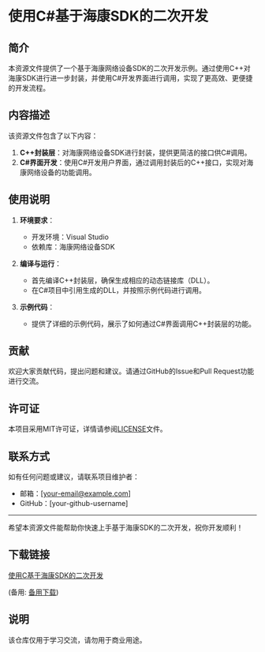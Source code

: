 # 使用C#基于海康SDK的二次开发

## 简介
本资源文件提供了一个基于海康网络设备SDK的二次开发示例。通过使用C++对海康SDK进行进一步封装，并使用C#开发界面进行调用，实现了更高效、更便捷的开发流程。

## 内容描述
该资源文件包含了以下内容：
1. **C++封装层**：对海康网络设备SDK进行封装，提供更简洁的接口供C#调用。
2. **C#界面开发**：使用C#开发用户界面，通过调用封装后的C++接口，实现对海康网络设备的功能调用。

## 使用说明
1. **环境要求**：
   - 开发环境：Visual Studio
   - 依赖库：海康网络设备SDK

2. **编译与运行**：
   - 首先编译C++封装层，确保生成相应的动态链接库（DLL）。
   - 在C#项目中引用生成的DLL，并按照示例代码进行调用。

3. **示例代码**：
   - 提供了详细的示例代码，展示了如何通过C#界面调用C++封装层的功能。

## 贡献
欢迎大家贡献代码，提出问题和建议。请通过GitHub的Issue和Pull Request功能进行交流。

## 许可证
本项目采用MIT许可证，详情请参阅[LICENSE](LICENSE)文件。

## 联系方式
如有任何问题或建议，请联系项目维护者：
- 邮箱：[your-email@example.com]
- GitHub：[your-github-username]

---

希望本资源文件能帮助你快速上手基于海康SDK的二次开发，祝你开发顺利！

## 下载链接
[使用C基于海康SDK的二次开发](https://pan.quark.cn/s/ae5293fd3c79) 

(备用: [备用下载](https://pan.baidu.com/s/16ouqI_7Th9uYDAS-Wxdd6w?pwd=1234))

## 说明

该仓库仅用于学习交流，请勿用于商业用途。
